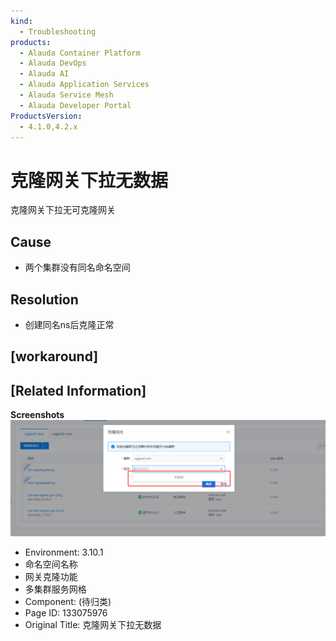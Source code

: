 ```yaml
---
kind:
  - Troubleshooting
products:
  - Alauda Container Platform
  - Alauda DevOps
  - Alauda AI
  - Alauda Application Services
  - Alauda Service Mesh
  - Alauda Developer Portal
ProductsVersion:
  - 4.1.0,4.2.x
---
```

<!-- A type of document that involves encountering a fault, diagnosing it, performing root cause analysis, and providing solutions. -->

# 克隆网关下拉无数据

克隆网关下拉无可克隆网关

## Cause
- 两个集群没有同名命名空间

## Resolution
- 创建同名ns后克隆正常

## [workaround]

## [Related Information]
**Screenshots**
![](assets/ke-long-wang-guan-xia-la-wu-shu-ju/image2022-12-8_22-18-5.png)
- Environment: 3.10.1
- 命名空间名称
- 网关克隆功能
- 多集群服务网格
- Component: (待归类)
- Page ID: 133075976
- Original Title: 克隆网关下拉无数据
